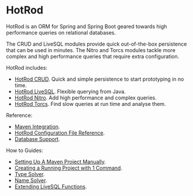 # HotRod

HotRod is an ORM for Spring and Spring Boot geared towards high performance queries on relational databases.

The CRUD and LiveSQL modules provide quick out-of-the-box persistence that can be used in minutes. The Nitro and Torcs modules tackle more complex and high performance queries that require extra configuration.

HotRod includes:
- [HotRod CRUD](module-crud.md). Quick and simple persistence to start prototyping in no time.
- [HotRod LiveSQL](module-livesql.md). Flexible querying from Java.
- [HotRod Nitro](./nitro/nitro.md). Add high performance and complex queries.
- [HotRod Torcs](module-torcs.md). Find slow queries at run time and analyse them.

Reference:
- [Maven Integration](./maven/maven.md).
- [HotRod Configuration File Reference](./config/configuration-file-structure.md).
- [Database Support]().

How to Guides:
- [Setting Up A Maven Project Manually](./hello-world/creating-a-new-project.md).
- [Creating a Running Project with 1 Command](maven/maven-arquetype.md).
- [Type Solver](config/type-solver.md).
- [Name Solver](config/name-solver.md).
- [Extending LiveSQL Functions](livesql/custom-database-functions.md).
